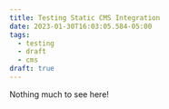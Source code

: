 ```yaml
---
title: Testing Static CMS Integration
date: 2023-01-30T16:03:05.584-05:00
tags:
  - testing
  - draft
  - cms
draft: true
---
```

Nothing much to see here!
